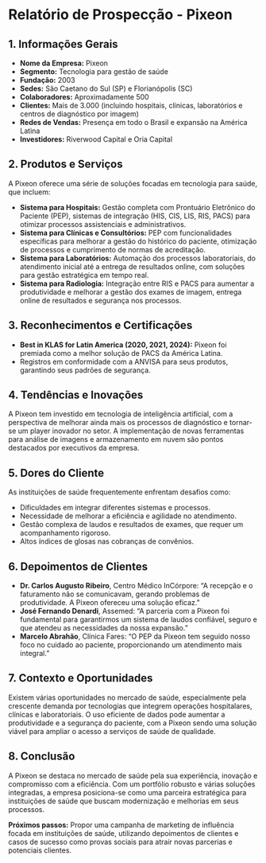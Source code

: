 # Relatório de Prospecção - Pixeon

## 1. Informações Gerais
- **Nome da Empresa:** Pixeon
- **Segmento:** Tecnologia para gestão de saúde
- **Fundação:** 2003
- **Sedes:** São Caetano do Sul (SP) e Florianópolis (SC)
- **Colaboradores:** Aproximadamente 500
- **Clientes:** Mais de 3.000 (incluindo hospitais, clínicas, laboratórios e centros de diagnóstico por imagem)
- **Redes de Vendas:** Presença em todo o Brasil e expansão na América Latina
- **Investidores:** Riverwood Capital e Oria Capital

## 2. Produtos e Serviços 
A Pixeon oferece uma série de soluções focadas em tecnologia para saúde, que incluem:
- **Sistema para Hospitais:** Gestão completa com Prontuário Eletrônico do Paciente (PEP), sistemas de integração (HIS, CIS, LIS, RIS, PACS) para otimizar processos assistenciais e administrativos.
- **Sistema para Clínicas e Consultórios:** PEP com funcionalidades específicas para melhorar a gestão do histórico do paciente, otimização de processos e cumprimento de normas de acreditação.
- **Sistema para Laboratórios:** Automação dos processos laboratoriais, do atendimento inicial até a entrega de resultados online, com soluções para gestão estratégica em tempo real.
- **Sistema para Radiologia:** Integração entre RIS e PACS para aumentar a produtividade e melhorar a gestão dos exames de imagem, entrega online de resultados e segurança nos processos.

## 3. Reconhecimentos e Certificações
- **Best in KLAS for Latin America (2020, 2021, 2024):** Pixeon foi premiada como a melhor solução de PACS da América Latina.
- Registros em conformidade com a ANVISA para seus produtos, garantindo seus padrões de segurança.

## 4. Tendências e Inovações
A Pixeon tem investido em tecnologia de inteligência artificial, com a perspectiva de melhorar ainda mais os processos de diagnóstico e tornar-se um player inovador no setor. A implementação de novas ferramentas para análise de imagens e armazenamento em nuvem são pontos destacados por executivos da empresa.

## 5. Dores do Cliente
As instituições de saúde frequentemente enfrentam desafios como:
- Dificuldades em integrar diferentes sistemas e processos.
- Necessidade de melhorar a eficiência e agilidade no atendimento.
- Gestão complexa de laudos e resultados de exames, que requer um acompanhamento rigoroso.
- Altos índices de glosas nas cobranças de convênios.

## 6. Depoimentos de Clientes
- **Dr. Carlos Augusto Ribeiro**, Centro Médico InCórpore: “A recepção e o faturamento não se comunicavam, gerando problemas de produtividade. A Pixeon ofereceu uma solução eficaz."
- **José Fernando Denardi**, Assemed: “A parceria com a Pixeon foi fundamental para garantirmos um sistema de laudos confiável, seguro e que atendeu as necessidades da nossa expansão.”
- **Marcelo Abrahão**, Clínica Fares: “O PEP da Pixeon tem seguido nosso foco no cuidado ao paciente, proporcionando um atendimento mais integral.”

## 7. Contexto e Oportunidades
Existem várias oportunidades no mercado de saúde, especialmente pela crescente demanda por tecnologias que integrem operações hospitalares, clínicas e laboratoriais. O uso eficiente de dados pode aumentar a produtividade e a segurança do paciente, com a Pixeon sendo uma solução viável para ampliar o acesso a serviços de saúde de qualidade.

## 8. Conclusão
A Pixeon se destaca no mercado de saúde pela sua experiência, inovação e compromisso com a eficiência. Com um portfólio robusto e várias soluções integradas, a empresa posiciona-se como uma parceira estratégica para instituições de saúde que buscam modernização e melhorias em seus processos. 

**Próximos passos:** 
Propor uma campanha de marketing de influência focada em instituições de saúde, utilizando depoimentos de clientes e casos de sucesso como provas sociais para atrair novas parcerias e potenciais clientes.